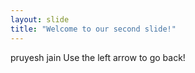 ```yaml
---
layout: slide
title: "Welcome to our second slide!"
---
```

pruyesh jain
Use the left arrow to go back!
